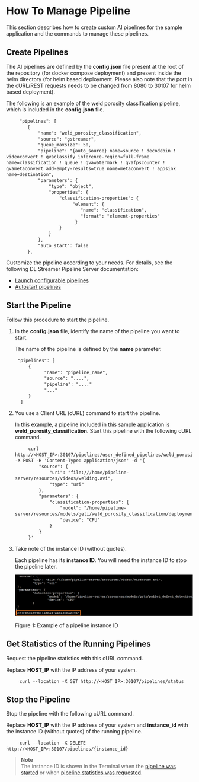 # How To Manage Pipeline

This section describes how to create custom AI pipelines for the sample application and the commands to manage these pipelines.

## Create Pipelines

The AI pipelines are defined by the **config.json** file present at the root of the repository (for docker compose deployment) and present inside the helm directory (for helm based deployment. Please also note that the port in the cURL/REST requests needs to be changed from 8080 to 30107 for helm based deployment).

The following is an example of the weld porosity classification pipeline, which is included in the **config.json** file.


         "pipelines": [
            {
                "name": "weld_porosity_classification",
                "source": "gstreamer",
                "queue_maxsize": 50,
                "pipeline": "{auto_source} name=source ! decodebin ! videoconvert ! gvaclassify inference-region=full-frame name=classification ! queue ! gvawatermark ! gvafpscounter ! gvametaconvert add-empty-results=true name=metaconvert ! appsink name=destination",
                "parameters": {
                    "type": "object",
                    "properties": {
                        "classification-properties": {
                             "element": {
                                "name": "classification",
                                "format": "element-properties"
                              }
                        }
                    }
                },
                "auto_start": false
            },

Customize the pipeline according to your needs. For details, see the following DL Streamer Pipeline Server documentation:
- [Launch configurable pipelines](https://docs.edgeplatform.intel.com/dlstreamer-pipeline-server/3.0.0/user-guide/how-to-launch-configurable-pipelines.html)
- [Autostart pipelines](https://docs.edgeplatform.intel.com/dlstreamer-pipeline-server/3.0.0/user-guide/how-to-autostart-pipelines.html)


## Start the Pipeline

Follow this procedure to start the pipeline.

1. In the **config.json** file, identify the name of the pipeline you want to start.

   The name of the pipeline is defined by the **name** parameter.

        "pipelines": [
            {
                  "name": "pipeline_name",
                  "source": "....",
                  "pipeline": "...."
                  "..."
            }
         ]

2. You use a Client URL (cURL) command to start the pipeline. 

      In this example, a pipeline included in this sample application is **weld_porosity_classification**. Start this pipeline with the following cURL command.

            curl http://<HOST_IP>:30107/pipelines/user_defined_pipelines/weld_porosity_classification -X POST -H 'Content-Type: application/json' -d '{
                "source": {
                    "uri": "file:///home/pipeline-server/resources/videos/welding.avi",
                    "type": "uri"
                },
                "parameters": {
                    "classification-properties": {
                        "model": "/home/pipeline-server/resources/models/geti/weld_porosity_classification/deployment/Classification/model/model.xml",
                        "device": "CPU"
                    }
                }
            }'


2. Take note of the instance ID (without quotes). 

   Each pipeline has its **instance ID**. You will need the instance ID to stop the pipeline later.

   ![Example of an instance ID for a pipeline](./images/instance-id.png)

   Figure 1: Example of a pipeline instance ID

## Get Statistics of the Running Pipelines

Request the pipeline statistics with this cURL command.  

Replace **HOST_IP** with the IP address of your system.

         curl --location -X GET http://<HOST_IP>:30107/pipelines/status

## Stop the Pipeline

Stop the pipeline with the following cURL command.  

Replace **HOST_IP** with the IP address of your system and **instance_id** with the instance ID (without quotes) of the running pipeline. 

         curl --location -X DELETE http://<HOST_IP>:30107/pipelines/{instance_id}

> **Note**  
> The instance ID is shown in the Terminal when the [pipeline was started](#start-the-pipeline) or when [pipeline statistics was requested](#get-statistics-of-the-running-pipelines).
